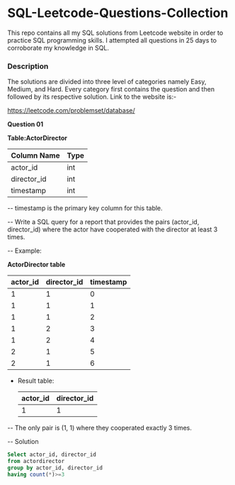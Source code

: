 # SQL-Leetcode-Questions-Collection

This repo contains all my SQL solutions from Leetcode website in order to practice SQL programming skills. I attempted all questions in 25 days to corroborate my knowledge in SQL.

### Description

The solutions are divided into three level of categories namely Easy, Medium, and Hard. Every category first contains the question and then followed by its respective solution. Link to the website is:-

https://leetcode.com/problemset/database/
 
**Question 01**         

**Table:ActorDirector**   

| Column Name | Type |
|-------------|------|
| actor_id    | int  |
| director_id | int  |
| timestamp   | int  |



-- timestamp is the primary key column for this table.     
 

-- Write a SQL query for a report that provides the pairs (actor_id, director_id) where the actor have cooperated with the director at least 3 times.

-- Example:

**ActorDirector table**


             
   | actor_id    | director_id | timestamp   |             
   |-------------|-------------|-------------|
   | 1           | 1           | 0           |
   | 1           | 1           | 1           |
   | 1           | 1           | 2           |
   | 1           | 2           | 3           |
   | 1           | 2           | 4           |
   | 2           | 1           | 5           |
   | 2           | 1           | 6           |
  


-  Result table:


   | actor_id    | director_id |
   |-------------|-------------|
   | 1           | 1           |
   


--  The only pair is (1, 1) where they cooperated exactly 3 times.

-- Solution 
``` sql
Select actor_id, director_id
from actordirector
group by actor_id, director_id
having count(*)>=3






